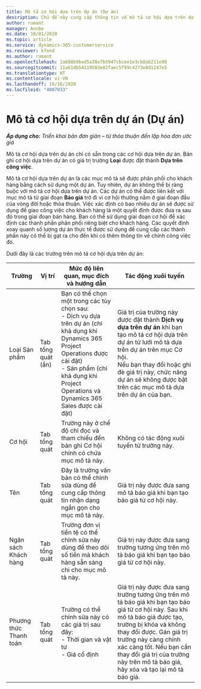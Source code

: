 ```yaml
---
title: Mô tả cơ hội dựa trên dự án (Dự án)
description: Chủ đề này cung cấp thông tin về mô tả cơ hội dựa trên dự án. (Dự án)
author: rumant
manager: Annbe
ms.date: 10/01/2020
ms.topic: article
ms.service: dynamics-365-customerservice
ms.reviewer: kfend
ms.author: rumant
ms.openlocfilehash: 1a688b9bed5a38e7b5947cbcee1e3cb8ab211e98
ms.sourcegitcommit: 11a61db54119503e82faec5f99c4273e8d1247e5
ms.translationtype: HT
ms.contentlocale: vi-VN
ms.lasthandoff: 10/16/2020
ms.locfileid: "4087033"
---
```

# <a name="project-based-opportunity-lines-pro"></a>Mô tả cơ hội dựa trên dự án (Dự án)

_**Áp dụng cho:** Triển khai bản đơn giản – từ thỏa thuận đến lập hóa đơn ước giá_

Mô tả cơ hội dựa trên dự án chỉ có sẵn trong các cơ hội dựa trên dự án. Bản ghi cơ hội dựa trên dự án có giá trị trường **Loại** được đặt thành **Dựa trên công việc**.

Mô tả cơ hội dựa trên dự án là các mục mô tả sẽ được phân phối cho khách hàng bằng cách sử dụng một dự án. Tuy nhiên, dự án không thể bị ràng buộc với mô tả cơ hội dựa trên dự án. Các dự án có thể được liên kết với mục mô tả từ giai đoạn **Báo giá** trở đi vì cơ hội thường nằm ở giai đoạn đầu của vòng đời hoặc thỏa thuận. Việc xác định có bao nhiêu dự án sẽ được sử dụng để giao công việc cho khách hàng là một quyết định được đưa ra sau đó trong giai đoạn bán hàng. Bạn có thể sử dụng giai đoạn cơ hội để xác định các thành phần phân phối riêng biệt cho khách hàng. Các quyết định xoay quanh số lượng dự án thực tế được sử dụng để cung cấp các thành phần này có thể bị gạt ra cho đến khi có thêm thông tin về chính công việc đó.

Dưới đây là các trường trên mô tả cơ hội dựa trên dự án:

| **Trường** | **Vị trí** | **Mức độ liên quan, mục đích và hướng dẫn** | **Tác động xuôi tuyến** |
| --- | --- | --- | --- |
| Loại Sản phẩm | Tab tổng quát (ẩn) | Bạn có thể chọn một trong các tùy chọn sau:</br>- Dịch vụ dựa trên dự án (chỉ khả dụng khi Dynamics 365 Project Operations được cài đặt)</br>- Sản phẩm (chỉ khả dụng khi Project Operations và Dynamics 365 Sales được cài đặt) | Giá trị của trường này được đặt thành **Dịch vụ dựa trên dự án** khi bạn tạo mô tả cơ hội dựa trên dự án từ lưới mô tả dựa trên dự án trên mục Cơ hội. <br> Nếu bạn thay đổi hoặc ghi đè giá trị này, chức năng dự án sẽ không được bật trên các mục mô tả dựa trên dự án của bạn. |
| Cơ hội | Tab tổng quát | Trường này ở chế độ chỉ đọc và tham chiếu đến bản ghi Cơ hội chính có chứa mục mô tả này. | Không có tác động xuôi tuyến từ trường này. |
| Tên | Tab tổng quát | Đây là trường văn bản có thể chỉnh sửa dùng để cung cấp thông tin nhận dạng ngắn gọn cho mục mô tả này. | Giá trị này được đưa sang mô tả báo giá khi bạn tạo báo giá từ cơ hội này. |
| Ngân sách Khách hàng | Tab tổng quát | Trường đơn vị tiền tệ có thể chỉnh sửa này dùng để theo dõi số tiền mà khách hàng sẵn sàng chi cho mục mô tả này. | Giá trị này được đưa sang trường tương ứng trên mô tả báo giá khi bạn tạo báo giá từ cơ hội này. |
| Phương thức Thanh toán | Tab tổng quát | Trường có thể chỉnh sửa này có các giá trị sau đây:</br>- Thời gian và vật tư</br>- Giá cố định | Giá trị này được đưa sang trường tương ứng trên mô tả báo giá khi bạn tạo báo giá từ cơ hội này. Sau khi mô tả báo giá được tạo, trường bị khóa và không thay đổi được. Gán giá trị trường này càng chính xác càng tốt. Nếu bạn cần thay đổi giá trị của trường này trên mô tả báo giá, hãy xóa và tạo lại mô tả báo giá. |
